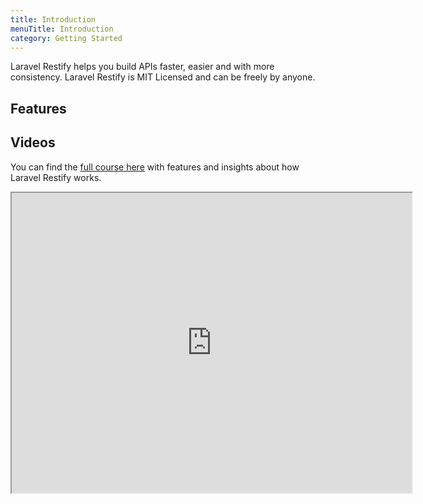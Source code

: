 ```yaml
---
title: Introduction
menuTitle: Introduction
category: Getting Started
---
```


Laravel Restify helps you build APIs faster, easier and with more consistency.
Laravel Restify is MIT Licensed and can be freely by anyone.

## Features

<list :items="[
'CRUD over entities',
'Authentication with Sanctum',
'Handy Response maker',
'Powerful Search',
'Integrated Exception handler',
'JSON:API consistency'
]">
</list>

## Videos

You can find the [full course here](https://www.binarcode.com/learn/restify) with features and insights about how Laravel Restify works.

<iframe src="https://player.vimeo.com/video/502759392" width="640" height="480">
</iframe>





